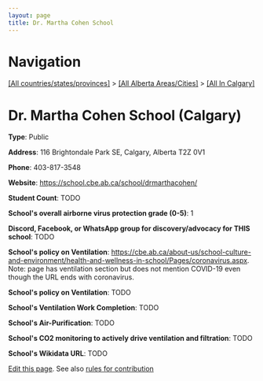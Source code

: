 ```yaml
---
layout: page
title: Dr. Martha Cohen School
---
```

# Navigation

[[All countries/states/provinces]](../../..) > [[All Alberta Areas/Cities]](../..) > [[All In Calgary]](..)

# Dr. Martha Cohen School (Calgary)

**Type**: Public

**Address**: 116 Brightondale Park SE, Calgary, Alberta T2Z 0V1

**Phone**: 403-817-3548

**Website**: <https://school.cbe.ab.ca/school/drmarthacohen/>

**Student Count**: TODO

**School's overall airborne virus protection grade (0-5)**: 1

**Discord, Facebook, or WhatsApp group for discovery/advocacy for THIS school**: TODO

**School's policy on Ventilation**: <https://cbe.ab.ca/about-us/school-culture-and-environment/health-and-wellness-in-school/Pages/coronavirus.aspx>. Note: page has ventilation section but does not mention COVID-19 even though the URL ends with coronavirus.

**School's policy on Ventilation**: TODO

**School's Ventilation Work Completion**: TODO

**School's Air-Purification**: TODO

**School's CO2 monitoring to actively drive ventilation and filtration**: TODO

**School's Wikidata URL**: TODO


[Edit this page](https://github.com/ventilate-schools/AB/edit/main/./Calgary/Dr._Martha_Cohen_School.md). See also [rules for contribution](../../../contribution-rules/)